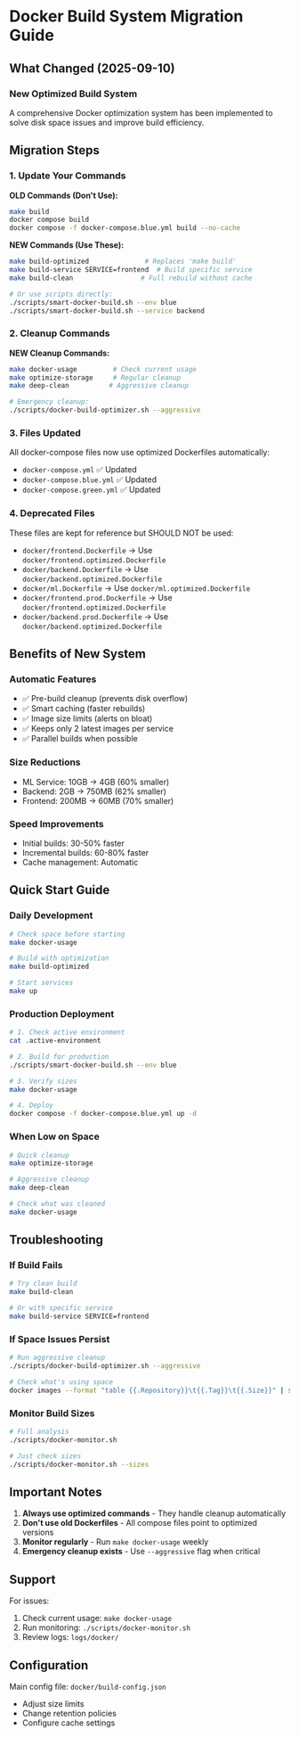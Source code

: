 # Docker Build System Migration Guide

## What Changed (2025-09-10)

### New Optimized Build System

A comprehensive Docker optimization system has been implemented to solve disk space issues and improve build efficiency.

## Migration Steps

### 1. Update Your Commands

**OLD Commands (Don't Use):**

```bash
make build
docker compose build
docker compose -f docker-compose.blue.yml build --no-cache
```

**NEW Commands (Use These):**

```bash
make build-optimized              # Replaces 'make build'
make build-service SERVICE=frontend  # Build specific service
make build-clean                 # Full rebuild without cache

# Or use scripts directly:
./scripts/smart-docker-build.sh --env blue
./scripts/smart-docker-build.sh --service backend
```

### 2. Cleanup Commands

**NEW Cleanup Commands:**

```bash
make docker-usage         # Check current usage
make optimize-storage     # Regular cleanup
make deep-clean          # Aggressive cleanup

# Emergency cleanup:
./scripts/docker-build-optimizer.sh --aggressive
```

### 3. Files Updated

All docker-compose files now use optimized Dockerfiles automatically:

- `docker-compose.yml` ✅ Updated
- `docker-compose.blue.yml` ✅ Updated
- `docker-compose.green.yml` ✅ Updated

### 4. Deprecated Files

These files are kept for reference but SHOULD NOT be used:

- `docker/frontend.Dockerfile` → Use `docker/frontend.optimized.Dockerfile`
- `docker/backend.Dockerfile` → Use `docker/backend.optimized.Dockerfile`
- `docker/ml.Dockerfile` → Use `docker/ml.optimized.Dockerfile`
- `docker/frontend.prod.Dockerfile` → Use `docker/frontend.optimized.Dockerfile`
- `docker/backend.prod.Dockerfile` → Use `docker/backend.optimized.Dockerfile`

## Benefits of New System

### Automatic Features

- ✅ Pre-build cleanup (prevents disk overflow)
- ✅ Smart caching (faster rebuilds)
- ✅ Image size limits (alerts on bloat)
- ✅ Keeps only 2 latest images per service
- ✅ Parallel builds when possible

### Size Reductions

- ML Service: 10GB → 4GB (60% smaller)
- Backend: 2GB → 750MB (62% smaller)
- Frontend: 200MB → 60MB (70% smaller)

### Speed Improvements

- Initial builds: 30-50% faster
- Incremental builds: 60-80% faster
- Cache management: Automatic

## Quick Start Guide

### Daily Development

```bash
# Check space before starting
make docker-usage

# Build with optimization
make build-optimized

# Start services
make up
```

### Production Deployment

```bash
# 1. Check active environment
cat .active-environment

# 2. Build for production
./scripts/smart-docker-build.sh --env blue

# 3. Verify sizes
make docker-usage

# 4. Deploy
docker compose -f docker-compose.blue.yml up -d
```

### When Low on Space

```bash
# Quick cleanup
make optimize-storage

# Aggressive cleanup
make deep-clean

# Check what was cleaned
make docker-usage
```

## Troubleshooting

### If Build Fails

```bash
# Try clean build
make build-clean

# Or with specific service
make build-service SERVICE=frontend
```

### If Space Issues Persist

```bash
# Run aggressive cleanup
./scripts/docker-build-optimizer.sh --aggressive

# Check what's using space
docker images --format "table {{.Repository}}\t{{.Tag}}\t{{.Size}}" | sort -k3 -h
```

### Monitor Build Sizes

```bash
# Full analysis
./scripts/docker-monitor.sh

# Just check sizes
./scripts/docker-monitor.sh --sizes
```

## Important Notes

1. **Always use optimized commands** - They handle cleanup automatically
2. **Don't use old Dockerfiles** - All compose files point to optimized versions
3. **Monitor regularly** - Run `make docker-usage` weekly
4. **Emergency cleanup exists** - Use `--aggressive` flag when critical

## Support

For issues:

1. Check current usage: `make docker-usage`
2. Run monitoring: `./scripts/docker-monitor.sh`
3. Review logs: `logs/docker/`

## Configuration

Main config file: `docker/build-config.json`

- Adjust size limits
- Change retention policies
- Configure cache settings
